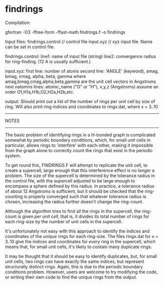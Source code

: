 # findrings

Compilation:

gfortran -O3 -ffree-form -ffast-math findrings.f -o findrings

Input files:
   findrings.control // control file
   input.xyz // xyz input file. Name can be set in control file.

findrings.control:
   line1: name of input file (string)
   line2: convergence radius for ring-finding. (12 A is usually sufficient.)

input.xyz:
   first line: number of atoms
   second line: 'ANGLE' (keyword), amag, bmag, cmag, alpha, beta, gamma
      where amag,bmag,cmag,alpha,beta,gamma are the unit cell vectors in Angstroms
   next natomns lines: atomic_name ("O" or "H"), x,y,z (Angstroms)
      assume an order O1,H1a,H1b,O2,H2a,H2b,etc.

output:
    Should print out a list of the number of rings per unit cell by size of ring.
    Will also print ring indices and coordinates to ringx.dat, where x = 3..10

*******
NOTES
*******

The basic problem of identifying rings in a H-bonded graph is complicated somewhat by periodic boundary conditions, which,
for small unit cells in particular, allows rings to 'interfere' with each-other, making it impossible from the graph alone to
correctly count the rings that exist in the periodic system.

To get round this, FINDRINGS.F will attempt to replicate the unit cell, to create a supercell, large enough that this interference
effect is no longer a problem.  The size of the supercell is determined by the tolerance radius in the control file, with the
supercell adjusted to be large enough to encompass a sphere defined by this radius. In practice, a tolerance radius of about
12 Angstroms is sufficient, but it should be checked that the ring-counting is properly converged such that whatever tolerance
radius is chosen, increasing the radius further doesn't change the ring-count.

Although the algorithm tries to find all the rings in the supercell, the ring-count is given *per unit cell*, that is, it divides
its total number of rings for each ring-size by the number of unit cells in the supercell.

It's unfortunately not easy with this approach to identify the indices and coordinates of the *unique* rings for each ring-size.
The files ringx.dat for x = 3..10 give the indices and coordinates for *every* ring in the supercell, which means that, for
small unit cells, it's likely to contain many duplicate rings.

It may be thought that it should be easy to identify duplicates, but, for small unit cells, two rings can have exactly the same
indices, but represent structurally distinct rings. Again, this is due to the periodic boundary conditions problem. However,
users are welcome to try modifying the code, or writing their own code to find the unique rings from the output.
